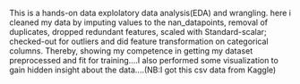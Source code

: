 This is a hands-on data explolatory data analysis(EDA) and wrangling. here i cleaned my data by imputing values to the nan_datapoints, removal of duplicates, dropped redundant features, scaled with Standard-scalar; checked-out for outliers and did feature transformation on categorical columns. Thereby, showing my competence in getting my dataset preprocessed and fit for training....I also performed some visualization to gain hidden insight about the data....(NB:I got this csv data from Kaggle)